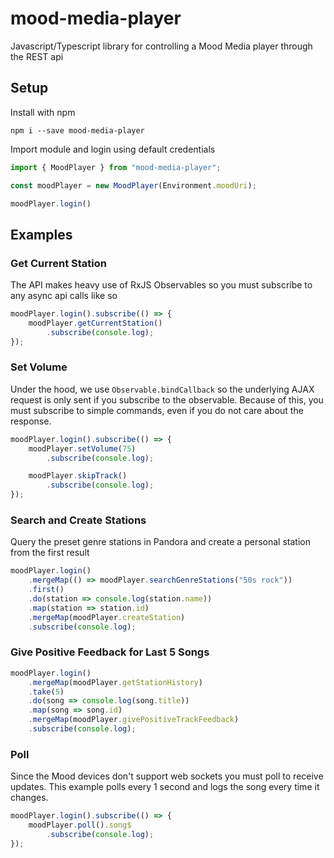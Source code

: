 # mood-media-player

Javascript/Typescript library for controlling a Mood Media player through the REST api

## Setup

Install with npm

```Shell
npm i --save mood-media-player
```

Import module and login using default credentials

```TypeScript
import { MoodPlayer } from "mood-media-player";

const moodPlayer = new MoodPlayer(Environment.moodUri);

moodPlayer.login()
```

## Examples

### Get Current Station

The API makes heavy use of RxJS Observables so you must subscribe to any async api calls like so

```TypeScript
moodPlayer.login().subscribe(() => {
    moodPlayer.getCurrentStation()
        .subscribe(console.log);
});
```

### Set Volume

Under the hood, we use `Observable.bindCallback` so the underlying AJAX request is only sent if you subscribe to the observable. Because of this, you must subscribe to simple commands, even if you do not care about the response.

```TypeScript
moodPlayer.login().subscribe(() => {
    moodPlayer.setVolume(75)
        .subscribe(console.log);

    moodPlayer.skipTrack()
        .subscribe(console.log);
});
```

### Search and Create Stations

Query the preset genre stations in Pandora and create a personal station from the first result

```TypeScript
moodPlayer.login()
    .mergeMap(() => moodPlayer.searchGenreStations("50s rock"))
    .first()
    .do(station => console.log(station.name))
    .map(station => station.id)
    .mergeMap(moodPlayer.createStation)
    .subscribe(console.log);
```

### Give Positive Feedback for Last 5 Songs

```TypeScript
moodPlayer.login()
    .mergeMap(moodPlayer.getStationHistory)
    .take(5)
    .do(song => console.log(song.title))
    .map(song => song.id)
    .mergeMap(moodPlayer.givePositiveTrackFeedback)
    .subscribe(console.log);
```

### Poll

Since the Mood devices don't support web sockets you must poll to receive updates. This example polls every 1 second and logs the song every time it changes.

```TypeScript
moodPlayer.login().subscribe(() => {
    moodPlayer.poll().song$
        .subscribe(console.log);
});
```
